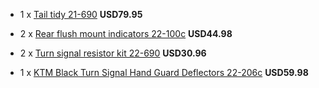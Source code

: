 * 1 x [Tail tidy 21-690](http://sicassracing.com/store/products/tail_lights/sicass_easy_fit/ktm_690_easy_fit_under_fender)  **USD79.95** <!-- Tony -->

* 2 x [Rear flush mount indicators 22-100c](http://sicassracing.com/store/turn_signals/led/orange_lens_led_flat_mount_ktm) **USD44.98** <!-- Rob/Tony -->

* 2 x [Turn signal resistor kit 22-690](http://sicassracing.com/store/products/turn_signals/wiring/ktm_690_led_turn_signal_resistor_kit) **USD30.96** <!-- Rob/Tony -->

* 1 x [KTM Black Turn Signal Hand Guard Deflectors 22-206c](http://sicassracing.com/store/products/turn_signals/led/sicass_ktm_black_turn_signal_hand_guard_deflectors) **USD59.98** <!-- Rob -->
